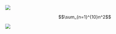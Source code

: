 <img src="https://latex.codecogs.com/svg.latex?y=x^2\hbox{when&space;$x>2$}" />

$$\sum_{n=1}^{10}n^2$$

<img src="https://latex.codecogs.com/svg.latex?x=\frac{-b\pm\sqrt{b^2-4ac}}{2a}" />
